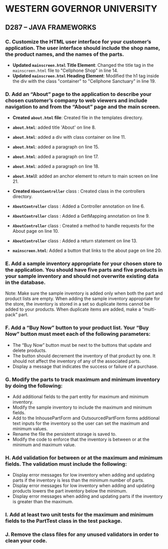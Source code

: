 # WESTERN GOVERNOR UNIVERSITY 
## D287 – JAVA FRAMEWORKS

### C.  Customize the HTML user interface for your customer’s application. The user interface should include the shop name, the product names, and the names of the parts.

- **Updated `mainscreen.html` Title Element**: Changed the title tag in the `mainscreen.html` file to "Cellphone Shop" in line 14.
- **Updated `mainscreen.html` Heading Element**: Modified the h1 tag inside the div with the class "container" to "Cellphone Sanctuary" in line 19.



### D.  Add an “About” page to the application to describe your chosen customer’s company to web viewers and include navigation to and from the “About” page and the main screen.
- **Created `about.html`  file**: Created file in the templates directory.
- **`about.html`**: added title 'About' on line 8.
- **`about.html`**: added a div with class container on line 11.
- **`about.html`**: added a paragraph on line 15.
- **`about.html`**: added a paragraph on line 17.
- **`about.html`**: added a paragraph on line 18.
- **`about.html`l**: added an anchor element to return to main screen on line 21.

- **Created `AboutController`** class : Created class in the controllers directory.
- **`AboutController`** class : Added a Controller annotation on line 6.
- **`AboutController`** class : Added a GetMapping annotation on line 9.
- **`AboutController`** class : Created a method to handle requests for the About page on line 10.
- **`AboutController`** class : Added a return statement on line 13.

- **`mainscreen.html`**: Added a button that links to the about page on line 20.

### E.  Add a sample inventory appropriate for your chosen store to the application. You should have five parts and five products in your sample inventory and should not overwrite existing data in the database.


Note: Make sure the sample inventory is added only when both the part and product lists are empty. When adding the sample inventory appropriate for the store, the inventory is stored in a set so duplicate items cannot be added to your products. When duplicate items are added, make a “multi-pack” part.


### F.  Add a “Buy Now” button to your product list. Your “Buy Now” button must meet each of the following parameters:

*  The “Buy Now” button must be next to the buttons that update and delete products.
* The button should decrement the inventory of that product by one. It should not affect the inventory of any of the associated parts.
* Display a message that indicates the success or failure of a purchase.


### G.  Modify the parts to track maximum and minimum inventory by doing the following:

*  Add additional fields to the part entity for maximum and minimum inventory.
*  Modify the sample inventory to include the maximum and minimum fields.
*  Add to the InhousePartForm and OutsourcedPartForm forms additional text inputs for the inventory so the user can set the maximum and minimum values.
*  Rename the file the persistent storage is saved to.
*  Modify the code to enforce that the inventory is between or at the minimum and maximum value.


### H.  Add validation for between or at the maximum and minimum fields. The validation must include the following:

* Display error messages for low inventory when adding and updating parts if the inventory is less than the minimum number of parts.
* Display error messages for low inventory when adding and updating products lowers the part inventory below the minimum.
* Display error messages when adding and updating parts if the inventory is greater than the maximum.


### I.  Add at least two unit tests for the maximum and minimum fields to the PartTest class in the test package.


### J.  Remove the class files for any unused validators in order to clean your code.
